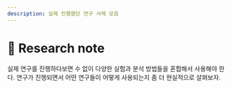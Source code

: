 ```yaml
---
description: 실제 진행했던 연구 사례 모음
---
```


# 📝 Research note

실제 연구를 진행하다보면 수 없이 다양한 실험과 분석 방법들을 혼합해서 사용해야 한다. 연구가 진행되면서 어떤 연구들이 어떻게 사용되는지 좀 더 현실적으로 살펴보자.&#x20;

